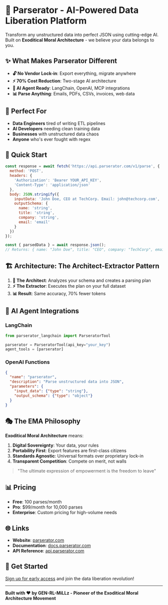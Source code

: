 # 🚀 Parserator - AI-Powered Data Liberation Platform

Transform any unstructured data into perfect JSON using cutting-edge AI. Built on **Exoditical Moral Architecture** - we believe your data belongs to you.

## ✨ What Makes Parserator Different

- **🔓 No Vendor Lock-in**: Export everything, migrate anywhere
- **⚡ 70% Cost Reduction**: Two-stage AI architecture
- **🤖 AI Agent Ready**: LangChain, OpenAI, MCP integrations
- **📊 Parse Anything**: Emails, PDFs, CSVs, invoices, web data

## 🎯 Perfect For

- **Data Engineers** tired of writing ETL pipelines
- **AI Developers** needing clean training data  
- **Businesses** with unstructured data chaos
- **Anyone** who's ever fought with regex

## 🚀 Quick Start

```javascript
const response = await fetch('https://api.parserator.com/v1/parse', {
  method: 'POST',
  headers: {
    'Authorization': 'Bearer YOUR_API_KEY',
    'Content-Type': 'application/json'
  },
  body: JSON.stringify({
    inputData: 'John Doe, CEO at TechCorp. Email: john@techcorp.com',
    outputSchema: {
      name: 'string',
      title: 'string', 
      company: 'string',
      email: 'email'
    }
  })
});

const { parsedData } = await response.json();
// Returns: { name: "John Doe", title: "CEO", company: "TechCorp", email: "john@techcorp.com" }
```

## 🏗️ Architecture: The Architect-Extractor Pattern

1. **🧠 The Architect**: Analyzes your schema and creates a parsing plan
2. **⚡ The Extractor**: Executes the plan on your full dataset
3. **📊 Result**: Same accuracy, 70% fewer tokens

## 🤖 AI Agent Integrations

### LangChain
```python
from parserator_langchain import ParseratorTool

parserator = ParseratorTool(api_key="your_key")
agent_tools = [parserator]
```

### OpenAI Functions
```json
{
  "name": "parserator",
  "description": "Parse unstructured data into JSON",
  "parameters": {
    "input_data": {"type": "string"},
    "output_schema": {"type": "object"}
  }
}
```

## 🎭 The EMA Philosophy

**Exoditical Moral Architecture** means:

1. **Digital Sovereignty**: Your data, your rules
2. **Portability First**: Export features are first-class citizens
3. **Standards Agnostic**: Universal formats over proprietary lock-in
4. **Transparent Competition**: Compete on merit, not walls

> "The ultimate expression of empowerment is the freedom to leave"

## 📊 Pricing

- **Free**: 100 parses/month
- **Pro**: $99/month for 10,000 parses  
- **Enterprise**: Custom pricing for high-volume needs

## 🌐 Links

- **Website**: [parserator.com](https://parserator-production.web.app)
- **Documentation**: [docs.parserator.com](https://parserator-production.web.app)
- **API Reference**: [api.parserator.com](https://parserator-production.web.app)

## 🚀 Get Started

[Sign up for early access](https://parserator-production.web.app) and join the data liberation revolution!

---

**Built with ❤️ by GEN-RL-MiLLz - Pioneer of the Exoditical Moral Architecture Movement**
